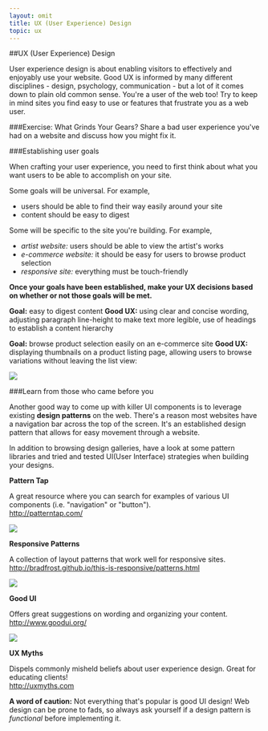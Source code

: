 ```yaml
---
layout: omit
title: UX (User Experience) Design 
topic: ux
---
```


##UX (User Experience) Design

User experience design is about enabling visitors to effectively and enjoyably use your website. Good UX is informed by many different disciplines - design, psychology, communication - but a lot of it comes down to plain old common sense. You're a user of the web too! Try to keep in mind sites you find easy to use or features that frustrate you as a web user.

###Exercise: What Grinds Your Gears?
Share a bad user experience you've had on a website and discuss how you might fix it.

###Establishing user goals

When crafting your user experience, you need to first think about what you want users to be able to accomplish on your site.

Some goals will be universal. For example,

* users should be able to find their way easily around your site
* content should be easy to digest

Some will be specific to the site you're building. For example,

* *artist website:* users should be able to view the artist's works
* *e-commerce website:* it should be easy for users to browse product selection
* *responsive site:* everything must be touch-friendly

**Once your goals have been established, make your UX decisions based on whether or not those goals will be met.**

**Goal:** easy to digest content
**Good UX:** using clear and concise wording, adjusting paragraph line-height to make text more legible,  use of headings to establish a content hierarchy

**Goal:** browse product selection easily on an e-commerce site
**Good UX:** displaying thumbnails on a product listing page, allowing users to browse variations without leaving the list view:

![](http://f.cl.ly/items/3V0u3h420P0G1t133P47/styles-browse.gif)

###Learn from those who came before you

Another good way to come up with killer UI components is to leverage existing **design patterns** on the web. There's a reason most websites have a navigation bar across the top of the screen. It's an established design pattern that allows for easy movement through a website.

In addition to browsing design galleries, have a look at some pattern libraries and tried and tested UI(User Interface) strategies when building your designs.

**Pattern Tap**

A great resource where you can search for examples of various UI components (i.e. "navigation" or "button").  
<http://patterntap.com/>

![](http://f.cl.ly/items/2i3k0F2v1W1i0E3c1A3e/pattern-tap.png)

**Responsive Patterns**

A collection of layout patterns that work well for responsive sites.  
<http://bradfrost.github.io/this-is-responsive/patterns.html>

![](http://f.cl.ly/items/3t432m0I3V0K0q190S0m/responsive-patterns.png)

**Good UI**

Offers great suggestions on wording and organizing your content.  
<http://www.goodui.org/>

![](http://f.cl.ly/items/2k3Q1f1J1a2h33454739/good-ui.png)

**UX Myths**

Dispels commonly misheld beliefs about user experience design. Great for educating clients!  
<http://uxmyths.com>


**A word of caution:** Not everything that's popular is good UI design! Web design can be prone to fads, so always ask yourself if a design pattern is *functional* before implementing it.

